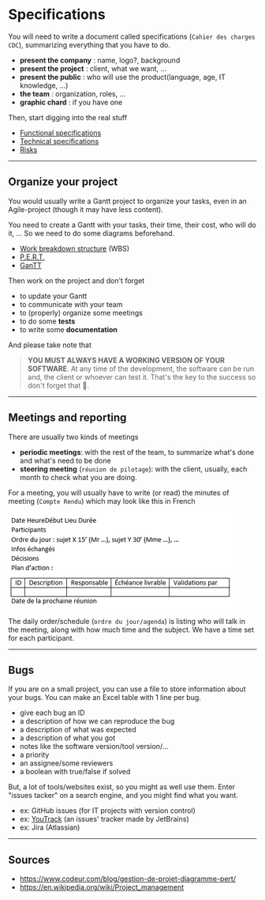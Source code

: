 # Specifications

You will need to write a document called specifications (``Cahier des charges CDC``), summarizing everything that you have to do.

* **present the company**  : name, logo?, background
* **present the project** : client, what we want, ...
* **present the public** : who will use the product(language, age, IT knowledge, ...)
* **the team** : organization, roles, ...
* **graphic chard** : if you have one

Then, start digging into the real stuff

* [Functional specifications](cdc/fs.md)
* [Technical specifications](cdc/ts.md)
* [Risks](cdc/risks.md)

<hr class="sr">

## Organize your project

You would usually write a Gantt project to organize your tasks, even in an Agile-project (though it may have less content).

You need to create a Gantt with your tasks, their time, their cost, who will do it, ... So we need to do some diagrams beforehand.

* [Work breakdown structure](tools/wbs.md) (WBS)
* [P.E.R.T.](tools/pert.md)
* [GanTT](tools/gantt.md)

Then work on the project and don't forget

* to update your Gantt
* to communicate with your team
* to (properly) organize some meetings
* to do some **tests**
* to write some **documentation**

And please take note that

> **YOU MUST ALWAYS HAVE A WORKING VERSION OF YOUR SOFTWARE**. At any time of the development, the software can be run and, the client or whoever can test it. That's the key to the success so don't forget that 🧐.

<hr class="sl">

## Meetings and reporting

There are usually two kinds of meetings

* **periodic meetings**: with the rest of the team, to summarize what's done and what's need to be done
* **steering meeting** (``réunion de pilotage``): with the client, usually, each month to check what you are doing.
  
For a meeting, you will usually have to write (or read) the minutes of meeting (``Compte Rendu``) which may look like this in French

![minutes of meeting in French](tools/images/cr.png)

The daily order/schedule (``ordre du jour/agenda``) is listing who will talk in the meeting, along with how much time and the subject. We have a time set for each participant.

<hr class="sr">

## Bugs

If you are on a small project, you can use a file to store information about your bugs. You can make an Excel table with 1 line per bug.

* give each bug an ID
* a description of how we can reproduce the bug
* a description of what was expected
* a description of what you got
* notes like the software version/tool version/...
* a priority
* an assignee/some reviewers
* a boolean with true/false if solved

But, a lot of tools/websites exist, so you might as well use them. Enter "issues tacker" on a search engine, and you might find what you want. 

* ex: GitHub issues (for IT projects with version control)
* ex: [YouTrack](https://www.jetbrains.com/youtrack/) (an issues' tracker made by JetBrains)
* ex: Jira (Atlassian)

<hr class="sl">

## Sources

* <https://www.codeur.com/blog/gestion-de-projet-diagramme-pert/>
* <https://en.wikipedia.org/wiki/Project_management>